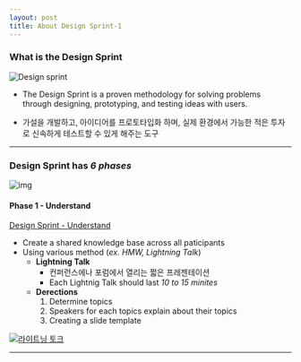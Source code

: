 ```yaml
---
layout: post
title: About Design Sprint-1
---
```


### What is the Design Sprint  
![Design sprint](https://www.gv.com/sprint/img/sprint-diagram.png)
- The Design Sprint is a proven methodology for solving problems through designing, prototyping, and testing ideas with users.

- 가설을 개발하고, 아이디어를 프로토타입화 하며, 실제 환경에서 가능한 적은 투자로 신속하게 테스트할 수 있게 해주는 도구

***
### Design Sprint has ***6 phases***

![img](https://designsprintkit.withgoogle.com/assets/img/sprint-framework-with-methods.png)



#### Phase 1 - Understand

[Design Sprint - Understand](https://designsprintkit.withgoogle.com/methodology/phase1-understand)

*  Create a shared knowledge base across all paticipants  
*  Using various method (*ex. HMW, Lightning Talk*)  
    *  **Lightning Talk**  
       *   컨퍼런스에나 포럼에서 열리는 짧은 프레젠테이션  
        *  Each Lightnig Talk should last *10 to 15 minites* 
   *  **Derections**
      1. Determine topics
      2.  Speakers for each topics explain about their topics
      3. Creating a slide template

 [![라이트닝 토크](http://img.youtube.com/vi/aJXoX-Oaq8k/0.jpg)](https://youtu.be/aJXoX-Oaq8k?t=0s)
 ***














